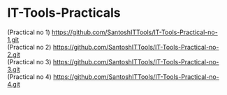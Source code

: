 # IT-Tools-Practicals
(Practical no 1) https://github.com/SantoshITTools/IT-Tools-Practical-no-1.git <br>
(Practical no 2) https://github.com/SantoshITTools/IT-Tools-Practical-no-2.git <br>
(Practical no 3) https://github.com/SantoshITTools/IT-Tools-Practical-no-3.git <br>
(Practical no 4) https://github.com/SantoshITTools/IT-Tools-Practical-no-4.git <br>
